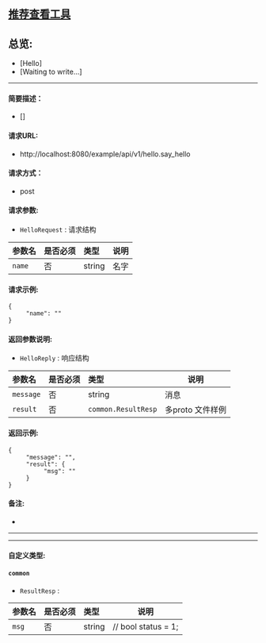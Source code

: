 

## [推荐查看工具](https://www.iminho.me/)

## 总览:
- [Hello]
- [Waiting to write...]

--------------------

#### 简要描述：

- []

#### 请求URL:

- http://localhost:8080/example/api/v1/hello.say_hello

#### 请求方式：

- post

#### 请求参数:

- ` HelloRequest ` : 请求结构

|参数名|是否必须|类型|说明|
|:----    |:---|:----- |-----   |
|`name` | 否|string|名字   |


#### 请求示例:
```
{
     "name": ""
}
```

#### 返回参数说明:

- ` HelloReply ` : 响应结构

|参数名|是否必须|类型|说明|
|:----    |:---|:----- |-----   |
|`message` | 否|string|消息   |
|`result` | 否|`common.ResultResp`|多proto 文件样例   |


#### 返回示例:
	
```
{
     "message": "",
     "result": {
          "msg": ""
     }
}
```

#### 备注:

- 
	

--------------------
--------------------

#### 自定义类型:

#### ` common `


- ` ResultResp ` : 

|参数名|是否必须|类型|说明|
|:----    |:---|:----- |-----   |
|`msg` | 否|string|// bool status = 1;   |




